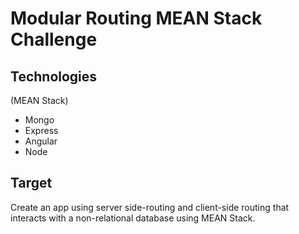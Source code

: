 Modular Routing MEAN Stack Challenge
=======================================

Technologies
----------------------------------------
(MEAN Stack)
* Mongo
* Express
* Angular
* Node  

Target
----------------------------------------
Create an app using server side-routing and client-side routing that interacts
with a non-relational database using MEAN Stack.
